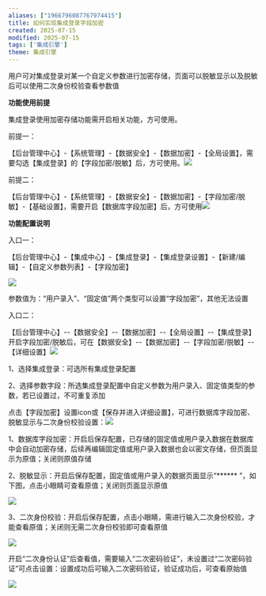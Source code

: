 ```yaml
---
aliases: ["1966796087767974415"]
title: 如何实现集成登录字段加密
created: 2025-07-15
modified: 2025-07-15
tags: ['集成引擎']
theme: 集成引擎
---
```


用户可对集成登录对某一个自定义参数进行加密存储，页面可以脱敏显示以及脱敏后可以使用二次身份校验查看参数值

**功能使用前提**

集成登录使用加密存储功能需开启相关功能，方可使用。

前提一：

【后台管理中心】-【系统管理】-【数据安全】-【数据加密】-【全局设置】，需要勾选【集成登录】的【字段加密/脱敏】后，方可使用。![](https://myhelpdoc.oss-cn-heyuan.aliyuncs.com/mdimages/650b1eeb973b4861ba29da8a3afce8b9.jpg)

前提二：

【后台管理中心】-【系统管理】-【数据安全】-【数据加密】-【字段加密/脱敏】-【基础设置】，需要开启【数据库字段加密】后，方可使用![](https://myhelpdoc.oss-cn-heyuan.aliyuncs.com/mdimages/5e4e05b1efb83b7154f3f9b27187ac35.jpg)

**功能配置说明**

入口一：

【后台管理中心】-【集成中心】-【集成登录】-【集成登录设置】-【新建/编辑】-【自定义参数列表】-【字段加密】

![](https://myhelpdoc.oss-cn-heyuan.aliyuncs.com/mdimages/b40ee167628bd1b4cea415106cad8ec0.jpg)

参数值为：“用户录入”、“固定值”两个类型可以设置“字段加密”，其他无法设置

入口二：

【后台管理中心】--【数据安全】--【数据加密】--【全局设置】--【集成登录】开启字段加密/脱敏后，可在【数据安全】--【数据加密】--【字段加密/脱敏】--【详细设置】![](https://myhelpdoc.oss-cn-heyuan.aliyuncs.com/mdimages/f38647a66774759f088311cdd9711a0d.jpg)

1、选择集成登录：可选所有集成登录配置

2、选择参数字段：所选集成登录配置中自定义参数为用户录入、固定值类型的参数，若已设置过，不可重复添加

点击【字段加密】设置icon或【保存并进入详细设置】，可进行数据库字段加密、脱敏显示与二次身份校验设置：![](https://myhelpdoc.oss-cn-heyuan.aliyuncs.com/mdimages/fa0091bb77063ac741effabeecdb014b.jpg)

1、数据库字段加密：开启后保存配置，已存储的固定值或用户录入数据在数据库中会自动加密存储，后续再编辑固定值或用户录入数据也会以密文存储，但页面显示为原值；关闭则原值存储

2、脱敏显示：开启后保存配置，固定值或用户录入的数据页面显示“\*\*\*\*\*\* ”，如下图，点击小眼睛可查看原值；关闭则页面显示原值

![](https://myhelpdoc.oss-cn-heyuan.aliyuncs.com/mdimages/25e82216289a54287b083335c8611c6f.jpg)

3、二次身份校验：开启后保存配置，点击小眼睛，需进行输入二次身份校验，才能查看原值；关闭则无需二次身份校验即可查看原值

![](https://myhelpdoc.oss-cn-heyuan.aliyuncs.com/mdimages/8a39c85c91032626d42a003cb491e8bc.jpg)

开启“二次身份认证”后查看值，需要输入“二次密码验证”，未设置过“二次密码验证”可点击设置：设置成功后可输入二次密码验证，验证成功后，可查看原始值

![](https://myhelpdoc.oss-cn-heyuan.aliyuncs.com/mdimages/1399b1e3d28c5cecc1fdec0c0a87f8bd.jpg)

